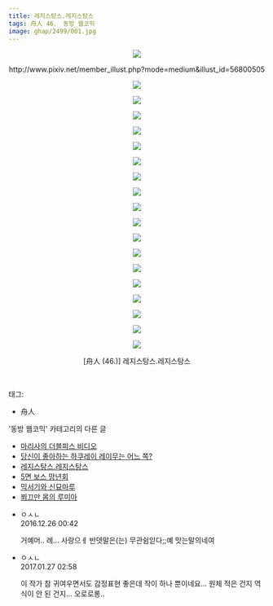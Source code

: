 ```yaml
---
title: 레지스탕스.레지스탕스
tags: 舟人 46． 동방_웹코믹
image: ghap/2499/001.jpg
---
```

<div class="article">
<p style="text-align: center; clear: none; float: none;"><img src="{{ site.nasurl }}/ghap/2499/001.jpg"/></p>
<p style="text-align: center; clear: none; float: none;">http://www.pixiv.net/member_illust.php?mode=medium&amp;illust_id=56800505</p>
<p style="text-align: center; clear: none; float: none;"><img src="{{ site.nasurl }}/ghap/2499/002.jpg"/></p>
<p style="text-align: center; clear: none; float: none;"><img src="{{ site.nasurl }}/ghap/2499/003.jpg"/></p>
<p style="text-align: center; clear: none; float: none;"><img src="{{ site.nasurl }}/ghap/2499/004.jpg"/></p>
<p style="text-align: center; clear: none; float: none;"><img src="{{ site.nasurl }}/ghap/2499/005.jpg"/></p>
<p style="text-align: center; clear: none; float: none;"><img src="{{ site.nasurl }}/ghap/2499/006.jpg"/></p>
<p style="text-align: center; clear: none; float: none;"><img src="{{ site.nasurl }}/ghap/2499/007.jpg"/></p>
<p style="text-align: center; clear: none; float: none;"><img src="{{ site.nasurl }}/ghap/2499/008.jpg"/></p>
<p style="text-align: center; clear: none; float: none;"><img src="{{ site.nasurl }}/ghap/2499/009.jpg"/></p>
<p style="text-align: center; clear: none; float: none;"><img src="{{ site.nasurl }}/ghap/2499/010.jpg"/></p>
<p style="text-align: center; clear: none; float: none;"><img src="{{ site.nasurl }}/ghap/2499/011.jpg"/></p>
<p style="text-align: center; clear: none; float: none;"><img src="{{ site.nasurl }}/ghap/2499/012.jpg"/></p>
<p style="text-align: center; clear: none; float: none;"><img src="{{ site.nasurl }}/ghap/2499/013.jpg"/></p>
<p style="text-align: center; clear: none; float: none;"><img src="{{ site.nasurl }}/ghap/2499/014.jpg"/></p>
<p style="text-align: center; clear: none; float: none;"><img src="{{ site.nasurl }}/ghap/2499/015.jpg"/></p>
<p style="text-align: center; clear: none; float: none;"><img src="{{ site.nasurl }}/ghap/2499/016.jpg"/></p>
<p style="text-align: center; clear: none; float: none;"><img src="{{ site.nasurl }}/ghap/2499/017.jpg"/></p>
<p style="text-align: center; clear: none; float: none;"><img src="{{ site.nasurl }}/ghap/2499/018.jpg"/></p>
<p style="text-align: center; clear: none; float: none;"><img src="{{ site.nasurl }}/ghap/2499/019.jpg"/></p>
<p style="text-align: center; clear: none; float: none;">[舟人 (46.)] 레지스탕스.레지스탕스</p>
<p><br/></p>
</div><div class="tagTrail">
<p>태그: </p>
<ul>
<li>舟人</li>
</ul>
</div><div class="another">
<p>'동방 웹코믹' 카테고리의 다른 글</p>
<ul>
<li><a href="/2016-10-09-ghap_2510">마리사의 더블피스 비디오</a></li>
<li><a href="/2016-10-08-ghap_2502">당신이 좋아하는 하쿠레이 레이무는 어느 쪽?</a></li>
<li><a href="/2016-10-08-ghap_2499">레지스탕스.레지스탕스</a></li>
<li><a href="/2016-10-07-ghap_2493">5면 보스 망년회</a></li>
<li><a href="/2016-10-07-ghap_2486">믹서기와 신묘마루</a></li>
<li><a href="/2016-10-06-ghap_2472">쬐끄만 몸의 루미아</a></li>
</ul>
</div><div class="cb_module cb_fluid">
<div class="cb_wrt cb_profile">
<div class="comment">
<ul>
<li class="cb_thumb_off" id="comment14877041">
<div class="cb_comment_area">
<div class="cb_info_area">
<div class="cb_section">
<span class="cb_nick_name">ㅇㅅㄴ</span>
</div>
<div class="cb_section">
<span class="cb_date">2016.12.26 00:42 </span>
</div>
</div>
<div class="cb_dsc_comment">
<p class="cb_dsc">
											거예머.. 례... 사랑으ㅔ 반뎃말은(는) 무관쉼읻다;;예 맛는말의네여
										</p>
</div>
</div></li>
<li class="cb_thumb_off" id="comment14901271">
<div class="cb_comment_area">
<div class="cb_info_area">
<div class="cb_section">
<span class="cb_nick_name">ㅇㅅㄴ</span>
</div>
<div class="cb_section">
<span class="cb_date">2017.01.27 02:58 </span>
</div>
</div>
<div class="cb_dsc_comment">
<p class="cb_dsc">
											이 작가 참 귀여우면서도 감정표현 좋은데 작이 하나 뿐이네요... 원체 적은 건지 역식이 안 된 건지... 오로로롱..
										</p>
</div>
</div></li>
</ul>
</div>
</div><!-- commentList close -->
</div>